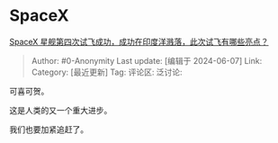 # SpaceX
[SpaceX 星舰第四次试飞成功，成功在印度洋溅落，此次试飞有哪些亮点？](https://www.zhihu.com/question/658266211/answer/3523063629)

> Author: #0-Anonymity
> Last update: [编辑于 2024-06-07]
> Link:
> Category: [最近更新]
> Tag: 
> 评论区:
> 泛讨论:

可喜可贺。

这是人类的又一个重大进步。

我们也要加紧追赶了。
